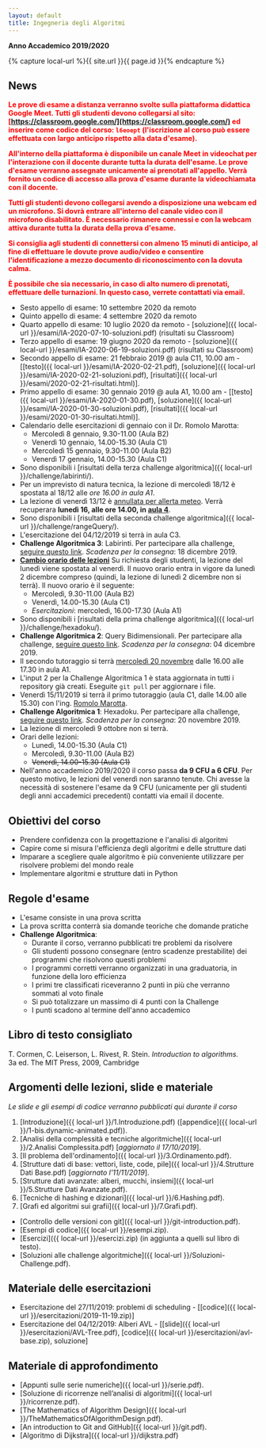 ```yaml
---
layout: default
title: Ingegneria degli Algoritmi
---
```

**Anno Accademico 2019/2020**    

{% capture local-url %}{{ site.url }}{{ page.id }}{% endcapture %}

## News

<span style="color: red; font-weight: bold;">Le prove di esame a distanza verranno svolte sulla piattaforma didattica Google Meet.
Tutti gli studenti devono collegarsi al sito: [https://classroom.google.com/](https://classroom.google.com/) ed inserire come codice del corso: `l6eoept` (l'iscrizione al corso può essere effettuata con largo anticipo rispetto alla data d'esame).</span>

<span style="color: red; font-weight: bold;">All'interno della piattaforma è disponibile un canale Meet in videochat per l'interazione con il docente durante tutta la durata dell'esame. Le prove d'esame verranno assegnate unicamente ai prenotati all'appello. Verrà fornito un codice di accesso alla prova d'esame durante la videochiamata con il docente.</span>

<span style="color: red; font-weight: bold;">Tutti gli studenti devono collegarsi avendo a disposizione una webcam ed un microfono. Si dovrà entrare all'interno del canale video con il microfono disabilitato. È necessario rimanere connessi e con la webcam attiva durante tutta la durata della prova d'esame.</span>

<span style="color: red; font-weight: bold;">Si consiglia agli studenti di connettersi con almeno 15 minuti di anticipo, al fine di effettuare le dovute prove audio/video e consentire l'identificazione a mezzo documento di riconoscimento con la dovuta calma.</span>

<span style="color: red; font-weight: bold;">È possibile che sia necessario, in caso di alto numero di prenotati, effettuare delle turnazioni. In questo caso, verrete contattati via email.</span>

- Sesto appello di esame: 10 settembre 2020 da remoto
- Quinto appello di esame: 4 settembre 2020 da remoto
- Quarto appello di esame: 10 luglio 2020 da remoto - [soluzione]({{ local-url }}/esami/IA-2020-07-10-soluzioni.pdf) (risultati su Classroom)
- Terzo appello di esame: 19 giugno 2020 da remoto - [soluzione]({{ local-url }}/esami/IA-2020-06-19-soluzioni.pdf) (risultati su Classroom)
- Secondo appello di esame: 21 febbraio 2019 @ aula C11, 10.00 am - [[testo]({{ local-url }}/esami/IA-2020-02-21.pdf), [soluzione]({{ local-url }}/esami/IA-2020-02-21-soluzioni.pdf), [risultati]({{ local-url }}/esami/2020-02-21-risultati.html)].
- Primo appello di esame: 30 gennaio 2019 @ aula A1, 10.00 am - [[testo]({{ local-url }}/esami/IA-2020-01-30.pdf), [soluzione]({{ local-url }}/esami/IA-2020-01-30-soluzioni.pdf), [risultati]({{ local-url }}/esami/2020-01-30-risultati.html)].
- Calendario delle esercitazioni di gennaio con il Dr. Romolo Marotta:
  - Mercoledì 8 gennaio, 9.30-11.00 (Aula B2)
  - Venerdì 10 gennaio, 14.00-15.30 (Aula C1)
  - Mercoledì 15 gennaio, 9.30-11.00 (Aula B2)
  - Venerdì 17 gennaio, 14.00-15.30 (Aula C1)
- Sono disponibili i [risultati della terza challenge algoritmica]({{ local-url }}/challenge/labirinti/).
- Per un imprevisto di natura tecnica, la lezione di mercoledì 18/12 è spostata al 18/12 alle *ore 16.00 in aula A1*.
- La lezione di venerdì 13/12 è [annullata per allerta meteo](http://web.uniroma2.it/module/name/Content/action/showpage/content_id/79077/section_id/). Verrà recuperara **lunedì 16, alle ore 14.00, in <u>aula 4</u>**.
- Sono disponibili i [risultati della seconda challenge algoritmica]({{ local-url }}/challenge/rangeQuery/).
- L'esercitazione del 04/12/2019 si terrà in aula C3.
- **Challenge Algoritmica 3**: Labirinti. Per partecipare alla challenge, [seguire questo link](https://classroom.github.com/a/fj-OY5Un). *Scadenza per la consegna*: 18 dicembre 2019.
- **<u>Cambio orario delle lezioni</u>**
  Su richiesta degli studenti, la lezione del lunedì viene spostata al venerdì. Il nuovo orario entra in vigore da lunedì 2 dicembre compreso (quindi, la lezione di lunedì 2 dicembre non si terrà). Il nuovo orario è il seguente:
  - Mercoledì, 9.30-11.00 (Aula B2)
  - Venerdì, 14.00-15.30 (Aula C1)
  - *Esercitazioni*: mercoledì, 16.00-17.30 (Aula A1)
- Sono disponibili i [risultati della prima challenge algoritmica]({{ local-url }}/challenge/hexadoku/).
- **Challenge Algoritmica 2**: Query Bidimensionali. Per partecipare alla challenge, [seguire questo link](https://classroom.github.com/a/rFRY4rF0). *Scadenza per la consegna*: 04 dicembre 2019.
- Il secondo tutoraggio si terrà <u>mercoledì 20 novembre</u> dalle 16.00 alle 17.30 in aula A1.
- L'input 2 per la Challenge Algoritmica 1 è stata aggiornata in tutti i repository già creati. Eseguite `git pull` per aggiornare i file.
- Venerdì 15/11/2019 si terrà il primo tutoraggio (aula C1, dalle 14.00 alle 15.30) con l'ing. [Romolo Marotta](http://www.diag.uniroma1.it/~marotta/).
- **Challenge Algoritmica 1**: Hexadoku. Per partecipare alla challenge, [seguire questo link](https://classroom.github.com/a/-st96P7S). *Scadenza per la consegna*: 20 novembre 2019.
- La lezione di mercoledì 9 ottobre non si terrà.
- Orari delle lezioni:
  - Lunedì, 14.00-15.30 (Aula C1)
  - Mercoledì, 9.30-11.00 (Aula B2)
  - ~~Venerdì, 14.00-15.30 (Aula C1)~~
- Nell'anno accademico 2019/2020 il corso passa **da 9 CFU a 6 CFU**. Per questo motivo, le lezioni del venerdì non saranno tenute. Chi avesse la necessità di sostenere l'esame da 9 CFU (unicamente per gli studenti degli anni accademici precedenti) contatti via email il docente.

## Obiettivi del corso

* Prendere confidenza con la progettazione e l'analisi di algoritmi
* Capire come si misura l'efficienza degli algoritmi e delle strutture dati
* Imparare a scegliere quale algoritmo è più conveniente utilizzare per risolvere problemi del mondo reale
* Implementare algoritmi e strutture dati in Python

## Regole d'esame

* L'esame consiste in una prova scritta
* La prova scritta conterrà sia domande teoriche che domande pratiche
* **Challenge Algoritmica**:
  * Durante il corso, verranno pubblicati tre problemi da risolvere
  * Gli studenti possono consegnare (entro scadenze prestabilite) dei programmi che risolvono questi problemi
  * I programmi corretti verranno organizzati in una graduatoria, in funzione della loro efficienza
  * I primi tre classificati riceveranno 2 punti in più che verranno sommati al voto finale
  * Si può totalizzare un massimo di 4 punti con la Challenge
  * I punti scadono al termine dell'anno accademico

## Libro di testo consigliato

T. Cormen, C. Leiserson, L. Rivest, R. Stein. *Introduction to algorithms.*    
3a ed. The MIT Press, 2009, Cambridge

## Argomenti delle lezioni, slide e materiale

*Le slide e gli esempi di codice verranno pubblicati qui durante il corso*

1. [Introduzione]({{ local-url }}/1.Introduzione.pdf) ([appendice]({{ local-url }}/1-bis.dynamic-animated.pdf)).
2. [Analisi della complessità e tecniche algoritmiche]({{ local-url }}/2.Analisi Complessita.pdf) [*aggiornato il 17/10/2019*].
3. [Il problema dell'ordinamento]({{ local-url }}/3.Ordinamento.pdf).
4. [Strutture dati di base: vettori, liste, code, pile]({{ local-url }}/4.Strutture Dati Base.pdf) [*aggiornato l'11/11/2019*].
5. [Strutture dati avanzate: alberi, mucchi, insiemi]({{ local-url }}/5.Strutture Dati Avanzate.pdf).
6. [Tecniche di hashing e dizionari]({{ local-url }}/6.Hashing.pdf).
7. [Grafi ed algoritmi sui grafii]({{ local-url }}/7.Grafi.pdf).

* [Controllo delle versioni con git]({{ local-url }}/git-introduction.pdf).
* [Esempi di codice]({{ local-url }}/esempi.zip).
* [Esercizi]({{ local-url }}/esercizi.zip) (in aggiunta a quelli sul libro di testo).
* [Soluzioni alle challenge algoritmiche]({{ local-url }}/Soluzioni-Challenge.pdf).

## Materiale delle esercitazioni

* Esercitazione del 27/11/2019: problemi di scheduling - [[codice]({{ local-url }}/esercitazioni/2019-11-19.zip)]
* Esercitazione del 04/12/2019: Alberi AVL - [[slide]({{ local-url }}/esercitazioni/AVL-Tree.pdf), [codice]({{ local-url }}/esercitazioni/avl-base.zip), soluzione]

## Materiale di approfondimento

* [Appunti sulle serie numeriche]({{ local-url }}/serie.pdf).
* [Soluzione di ricorrenze nell’analisi di algoritmi]({{ local-url }}/ricorrenze.pdf).
* [The Mathematics of Algorithm Design]({{ local-url }}/TheMathematicsOfAlgorithmDesign.pdf).
* [An introduction to Git and GitHub]({{ local-url }}/git.pdf).
* [Algoritmo di Dijkstra]({{ local-url }}/dijkstra.pdf)
